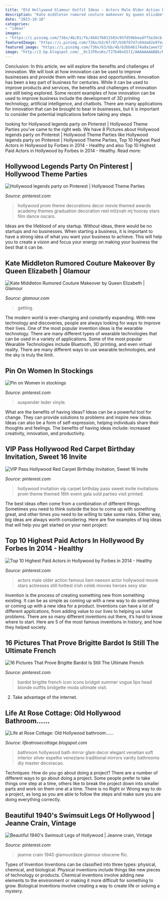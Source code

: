 ```yaml
---
title: "Old Hollywood Glamour Outfit Ideas - Actors Male Older Action Famous Liam Neeson Actor Hollywood Movie Stars Actresses Still Hottest Irish Celeb Movies Heroes Sexy Star"
description: "Kate middleton rumored couture makeover by queen elizabeth"
date: "2023-10-18"
categories:
- "ideas"
images:
- "https://i.pinimg.com/736x/4b/81/fb/4b81fb013503c95fd59bbeadff5e26cb--men-over--sexy-actors.jpg"
featuredImage: "https://i.pinimg.com/736x/b3/6f/87/b36f8747c04da82e97ea435932886424.jpg"
featured_image: "https://i.pinimg.com/736x/b3/bb/4b/b3bb4b174a8a1aee737b407170557646.jpg"
image: "http://2.bp.blogspot.com/__DcIJFRvuKs/TJ7b46nG5lI/AAAAAAAAB8k/MOrapTFCP5Y/s1600/Bathroom+Web.jpg"
---
```



Conclusion: In this article, we will explore the benefits and challenges of innovation. We will look at how innovation can be used to improve businesses and provide them with new ideas and opportunities.
Innovation has been a key part of business for centuries. While it can be used to improve products and services, the benefits and challenges of innovation are still being explored. Some recent examples of how innovation can be used to improve business include the development of 3D printing technology, artificial intelligence, and chatbots. There are many applications for innovation that can be brought to bear in businesses, but it is important to consider the potential implications before taking any steps.

	

		
looking for Hollywood legends party on Pinterest | Hollywood Theme Parties you've came to the right web. We have 8 Pictures about Hollywood legends party on Pinterest | Hollywood Theme Parties like Hollywood legends party on Pinterest | Hollywood Theme Parties, Top 10 Highest Paid Actors in Hollywood by Forbes in 2014 - Healthy and also Top 10 Highest Paid Actors in Hollywood by Forbes in 2014 - Healthy. Read more:
		
    
## Hollywood Legends Party On Pinterest | Hollywood Theme Parties

<img loading=lazy src="https://i.pinimg.com/736x/37/73/47/377347597a3508a5501539bd01ac80f9--hollywood-theme-graduation-hollywood-prom.jpg" onerror="this.onerror=null;this.src='https://tse4.mm.bing.net/th?id=OIP.bNCAQnsA6Cv-DLr4oVq_twHaFj&amp;pid=15.1';" alt="Hollywood legends party on Pinterest | Hollywood Theme Parties">

_Source: pinterest.com_

>hollywood prom theme decorations decor movie themed awards academy themes graduation decoration reel mitzvah mj hooray stars film dance oscars. 

	

Ideas are the lifeblood of any startup. Without ideas, there would be no startups and no businesses. When starting a business, it is important to have a strong idea of what you want your business to achieve. This will help you to create a vision and focus your energy on making your business the best that it can be.

    
## Kate Middleton Rumored Couture Makeover By Queen Elizabeth | Glamour

<img loading=lazy src="https://media.glamour.com/photos/5695d45593ef4b09520efa3b/master/w_1024%2Cc_limit/fashion-2014-02-kate-middleton-calgary-main.jpg" onerror="this.onerror=null;this.src='https://tse1.mm.bing.net/th?id=OIP.HwhpjxzJ1h2DIgJF0H8M6gHaNj&amp;pid=15.1';" alt="Kate Middleton Rumored Couture Makeover by Queen Elizabeth | Glamour">

_Source: glamour.com_

>getting. 

	

The modern world is ever-changing and constantly expanding. With new technology and discoveries, people are always looking for ways to improve their lives. One of the most popular invention ideas is the wearable technology. There are many different types of wearable technologies that can be used in a variety of applications. Some of the most popular Wearable Technologies include Bluetooth, 3D printing, and even virtual reality. There are many different ways to use wearable technologies, and the sky is truly the limit.

    
## Pin On Women In Stockings

<img loading=lazy src="https://i.pinimg.com/736x/b3/bb/4b/b3bb4b174a8a1aee737b407170557646.jpg" onerror="this.onerror=null;this.src='https://tse4.mm.bing.net/th?id=OIP.0J7z-xcCzKxkrr99AN6V7AHaNK&amp;pid=15.1';" alt="Pin on Women in stockings">

_Source: pinterest.com_

>suspender leder vinyle. 

	

What are the benefits of having ideas?
Ideas can be a powerful tool for change. They can provide solutions to problems and inspire new ideas. Ideas can also be a form of self-expression, helping individuals share their thoughts and feelings. The benefits of having ideas include: increased creativity, innovation, and productivity.

    
## VIP Pass Hollywood Red Carpet Birthday Invitation, Sweet 16 Invite

<img loading=lazy src="https://i.pinimg.com/736x/b3/6f/87/b36f8747c04da82e97ea435932886424.jpg" onerror="this.onerror=null;this.src='https://tse1.mm.bing.net/th?id=OIP.SoAV8j2Cho5ZFz1138oMMQHaKX&amp;pid=15.1';" alt="VIP Pass Hollywood Red Carpet Birthday Invitation, Sweet 16 Invite">

_Source: pinterest.com_

>hollywood invitation vip carpet birthday pass sweet invite invitations prom theme themed 16th event gala sold parties visit printed. 

	

The best ideas often come from a combination of different things. Sometimes you need to think outside the box to come up with something great, and other times you need to be willing to take some risks. Either way, big ideas are always worth considering. Here are five examples of big ideas that will help you get started on your next project: 

    
## Top 10 Highest Paid Actors In Hollywood By Forbes In 2014 - Healthy

<img loading=lazy src="https://i.pinimg.com/736x/4b/81/fb/4b81fb013503c95fd59bbeadff5e26cb--men-over--sexy-actors.jpg" onerror="this.onerror=null;this.src='https://tse3.mm.bing.net/th?id=OIP.c3PW2iv1KPoxYcT0jdk_MwAAAA&amp;pid=15.1';" alt="Top 10 Highest Paid Actors in Hollywood by Forbes in 2014 - Healthy">

_Source: pinterest.com_

>actors male older action famous liam neeson actor hollywood movie stars actresses still hottest irish celeb movies heroes sexy star. 

	

Invention is the process of creating something new from something existing. It can be as simple as coming up with a new way to do something or coming up with a new idea for a product. Inventions can have a lot of different applications, from adding value to our lives to helping us solve problems. There are so many different inventions out there, it’s hard to know where to start. Here are 5 of the most famous inventions in history, and how they helped society.

    
## 16 Pictures That Prove Brigitte Bardot Is Still The Ultimate French

<img loading=lazy src="https://i.pinimg.com/736x/44/38/93/443893305da2b1dcdccb15ae8ccdbfa8.jpg" onerror="this.onerror=null;this.src='https://tse1.mm.bing.net/th?id=OIP.1NMywwzsrBp8uF4JqjjYMQHaLG&amp;pid=15.1';" alt="16 Pictures That Prove Brigitte Bardot Is Still The Ultimate French">

_Source: pinterest.com_

>bardot brigitte french icon icons bridget summer vogue lips head blonde outfits bridgette moda ultimate visit. 

	

2. Take advantage of the internet.

    
## Life At Rose Cottage: Old Hollywood Bathroom......

<img loading=lazy src="http://2.bp.blogspot.com/__DcIJFRvuKs/TJ7b46nG5lI/AAAAAAAAB8k/MOrapTFCP5Y/s1600/Bathroom+Web.jpg" onerror="this.onerror=null;this.src='https://tse2.mm.bing.net/th?id=OIP.wVzS9BVJ7nLSxd1i2R0CWgAAAA&amp;pid=15.1';" alt="Life at Rose Cottage: Old Hollywood bathroom......">

_Source: lifeatrosecottage.blogspot.com_

>bathroom hollywood bath mirror glam decor elegant venetian soft interior silver espelho veneziano traditional mirrors vanity bathrooms diy master decoracao. 

	

Techniques: How do you go about doing a project?
There are a number of different ways to go about doing a project. Some people prefer to take things one step at a time, others like to break the project down into smaller parts and work on them one at a time. There is no Right or Wrong way to do a project, as long as you are able to follow the steps and make sure you are doing everything correctly.

    
## Beautiful 1940&#039;s Swimsuit Legs Of Hollywood | Jeanne Crain, Vintage

<img loading=lazy src="https://i.pinimg.com/736x/07/c9/a5/07c9a5881f36518112c775c3378e991b.jpg" onerror="this.onerror=null;this.src='https://tse1.mm.bing.net/th?id=OIP.6eUqQe5ONpyaFzcd6R6EcwHaJg&amp;pid=15.1';" alt="Beautiful 1940&#039;s Swimsuit Legs of Hollywood | Jeanne crain, Vintage">

_Source: pinterest.com_

>jeanne crain 1940 glamourdaze glamour obscene flic. 

	

Types of Invention
Inventions can be classified into three types: physical, chemical, and biological. Physical inventions include things like new pieces of technology or products. Chemical inventions involve adding new elements to the environment or making it more difficult for something to grow. Biological inventions involve creating a way to create life or solving a mystery.


